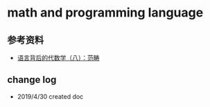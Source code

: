 # math and programming language

## 参考资料

- [语言背后的代数学（八）：范畴 ](http://thzt.github.io/2018/02/23/semantics-8/)

## change log

- 2019/4/30 created doc
